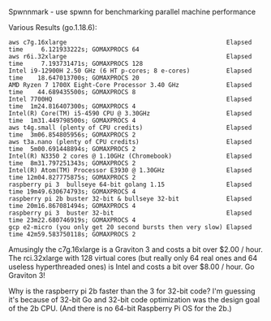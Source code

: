 Spwnnmark - use spwnn for benchmarking parallel machine performance

Various Results (go.1.18.6):
```
aws c7g.16xlarge                                            Elapsed time     6.121933222s; GOMAXPROCS 64
aws r6i.32xlarge                                            Elapsed time     7.193731471s; GOMAXPROCS 128
Intel i9-12900H 2.50 GHz (6 HT p-cores; 8 e-cores)          Elapsed time    18.647013700s; GOMAXPROCS 20
AMD Ryzen 7 1700X Eight-Core Processor 3.40 GHz             Elapsed time    44.689435500s; GOMAXPROCS 8
Intel 7700HQ                                                Elapsed time  1m24.816407300s; GOMAXPROCS 4
Intel(R) Core(TM) i5-4590 CPU @ 3.30GHz                     Elapsed time  1m31.449798500s; GOMAXPROCS 4
aws t4g.small (plenty of CPU credits)                       Elapsed time  3m06.854805956s; GOMAXPROCS 2
aws t3a.nano (plenty of CPU credits)                        Elapsed time  5m00.691448894s; GOMAXPROCS 2
Intel(R) N3350 2 cores @ 1.10GHz (Chromebook)               Elapsed time  8m31.797251343s; GOMAXPROCS 2
Intel(R) Atom(TM) Processor E3930 @ 1.30GHz                 Elapsed time 12m04.827775875s; GOMAXPROCS 2
raspberry pi 3  bullseye 64-bit golang 1.15                 Elapsed time 19m49.630674793s; GOMAXPROCS 4
raspberry pi 2b buster 32-bit & bullseye 32-bit             Elapsed time 20m16.867081494s; GOMAXPROCS 4
raspberry pi 3  buster 32-bit                               Elapsed time 23m22.680746919s; GOMAXPROCS 4
gcp e2-micro (you only get 20 second bursts then very slow) Elapsed time 42m59.583750118s; GOMAXPROCS 2
```

Amusingly the c7g.16xlarge is a Graviton 3 and costs a bit over $2.00 / hour.
The rci.32xlarge with 128 virtual cores (but really only 64 real ones and 64 useless hyperthreaded ones) is Intel and costs a bit over $8.00 / hour.
Go Graviton 3!

Why is the raspberry pi 2b faster than the 3 for 32-bit code?  I'm guessing it's because of 32-bit Go and 32-bit code optimization was the design goal of the 2b CPU.  (And there is no 64-bit Raspberry Pi OS for the 2b.)
